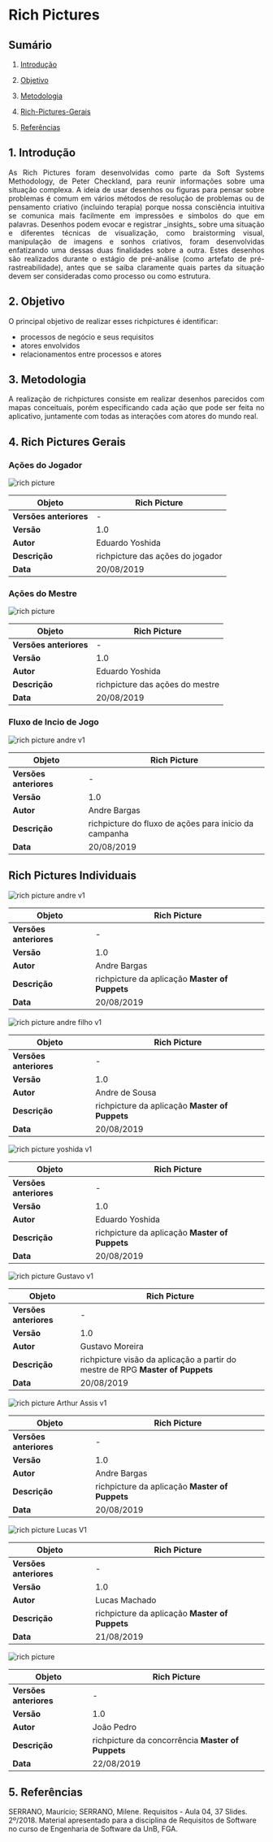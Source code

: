 
# Rich Pictures
## Sumário
1. [Introdução](#1-Introdução)

2. [Objetivo](#2-Objetivo)

3. [Metodologia](#3-Metodologia)

4. [Rich-Pictures-Gerais](#4-Rich-Pictures-Gerais)

5. [Referências](#5-Referências)

## 1. Introdução

<p align="justify">As Rich Pictures foram desenvolvidas como parte da Soft Systems Methodology, de Peter Checkland, para reunir informações sobre uma situação complexa. A ideia de usar desenhos ou figuras para pensar sobre problemas é comum em vários métodos de resolução de problemas ou de pensamento criativo (incluindo terapia) porque nossa consciência intuitiva se comunica mais facilmente em impressões e símbolos do que em palavras. Desenhos podem evocar e registrar _insights_ sobre uma situação e diferentes técnicas de visualização, como braistorming visual, manipulação de imagens e sonhos criativos, foram desenvolvidas enfatizando uma dessas duas finalidades sobre a outra. 
Estes desenhos são realizados durante o estágio de pré-análise (como artefato de pré-rastreabilidade), antes que se saiba claramente quais partes da situação devem ser consideradas como processo ou como estrutura. 
</p>

## 2. Objetivo

O principal objetivo de realizar esses richpictures é identificar:
* processos de negócio e seus requisitos
* atores envolvidos
* relacionamentos entre processos e atores


## 3. Metodologia

<p align="justify">A realização de richpictures consiste em realizar desenhos parecidos com mapas conceituais, porém especificando cada ação que pode ser feita no aplicativo, juntamente com todas as interações com atores do mundo real.
</p>

## 4. Rich Pictures Gerais

### Ações do Jogador

![rich picture ](../img/rich_pictures/rich_picture_final_player_v1.jpg)

|**Objeto**|**Rich Picture**|
|--|--|
|**Versões anteriores**| - |
|**Versão**| 1.0 |
|**Autor**|Eduardo Yoshida|
| **Descrição** | richpicture das ações do jogador |
| **Data** | 20/08/2019 |


### Ações do Mestre

![rich picture ](../img/rich_pictures/rich_picture_final_mestre_v1.jpg)

|**Objeto**|**Rich Picture**|
|--|--|
|**Versões anteriores**| - |
|**Versão**| 1.0 |
|**Autor**|Eduardo Yoshida|
| **Descrição** | richpicture das ações do mestre |
| **Data** | 20/08/2019 |

### Fluxo de Incio de Jogo

![rich picture andre v1](../img/rich_pictures/rich_picture_final_fluxo_inicio.png)

|**Objeto**|**Rich Picture**|
|--|--|
|**Versões anteriores**| - |
|**Versão**| 1.0 |
|**Autor**|Andre Bargas|
| **Descrição** | richpicture do fluxo de ações para inicio da campanha |
| **Data** | 20/08/2019 |

## Rich Pictures Individuais


![rich picture andre v1](../img/rich_pictures/rich_picture_individual_andre_bargas.png)

|**Objeto**|**Rich Picture**|
|--|--|
|**Versões anteriores**| - |
|**Versão**| 1.0 |
|**Autor**|Andre Bargas|
| **Descrição** | richpicture da aplicação **Master of Puppets** |
| **Data** | 20/08/2019 |


![rich picture andre filho v1](../img/rich_pictures/rich_picture_individual_andre_filho.jpg)

|**Objeto**|**Rich Picture**|
|--|--|
|**Versões anteriores**| - |
|**Versão**| 1.0 |
|**Autor**|Andre de Sousa|
| **Descrição** | richpicture da aplicação **Master of Puppets** |
| **Data** | 20/08/2019 |

<!-- adicionado no repositório dia 31 ago, sry -->

![rich picture yoshida v1](../img/rich_pictures/rich_picture_individual_yoshida.jpg)

|**Objeto**|**Rich Picture**|
|--|--|
|**Versões anteriores**| - |
|**Versão**| 1.0 |
|**Autor**|Eduardo Yoshida|
| **Descrição** | richpicture da aplicação **Master of Puppets** |
| **Data** | 20/08/2019 |

![rich picture Gustavo v1](../img/rich_pictures/rich_picture_individual_gustavo.png)

|**Objeto**|**Rich Picture**|
|--|--|
|**Versões anteriores**| - |
|**Versão**| 1.0 |
|**Autor**|Gustavo Moreira|
| **Descrição** | richpicture visão da aplicação a partir do mestre de RPG **Master of Puppets** |
| **Data** | 20/08/2019 |


![rich picture Arthur Assis v1](../img/rich_pictures/rich_picture_individual_arthur_assis.png)

|**Objeto**|**Rich Picture**|
|--|--|
|**Versões anteriores**| - |
|**Versão**| 1.0 |
|**Autor**|Andre Bargas|
| **Descrição** | richpicture da aplicação **Master of Puppets** |
| **Data** | 20/08/2019 |


![rich picture Lucas V1 ](../img/rich_pictures/rich_picture_rpg.png)

|**Objeto**|**Rich Picture**|
|--|--|
|**Versões anteriores**| - |
|**Versão**| 1.0 |
|**Autor**|Lucas Machado|
| **Descrição** | richpicture da aplicação **Master of Puppets** |
| **Data** | 21/08/2019 |


![rich picture ](../img/rich_pictures/richpicture_concorrencia.png)

|**Objeto**|**Rich Picture**|
|--|--|
|**Versões anteriores**| - |
|**Versão**| 1.0 |
|**Autor**|João Pedro|
| **Descrição** | richpicture da concorrência **Master of Puppets** |
| **Data** | 22/08/2019 |


## 5. Referências

SERRANO, Maurício; SERRANO, Milene. Requisitos - Aula 04, 37 Slides. 2º/2018. Material apresentado para a disciplina de Requisitos de Software no curso de Engenharia de Software da UnB, FGA.
